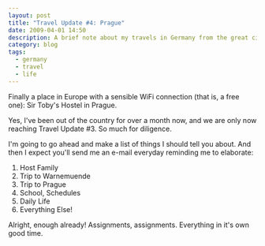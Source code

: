 ```yaml
---
layout: post
title: "Travel Update #4: Prague"
date: 2009-04-01 14:50
description: A brief note about my travels in Germany from the great city of Prague.
category: blog
tags:
  - germany
  - travel
  - life
---
```

Finally a place in Europe with a sensible WiFi connection (that is, a free one): Sir Toby's Hostel in Prague.

Yes, I've been out of the country for over a month now, and we are only now reaching Travel Update #3. So much for diligence.

I'm going to go ahead and make a list of things I should tell you about. And then I expect you'll send me an e-mail everyday reminding me to elaborate:  

1. Host Family  
2. Trip to Warnemuende  
3. Trip to Prague  
4. School, Schedules  
5. Daily Life  
6. Everything Else!

Alright, enough already! Assignments, assignments. Everything in it's own good time.